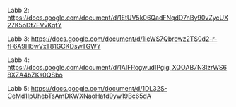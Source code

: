 Labb 2: https://docs.google.com/document/d/1EtUV5k06QadFNqdD7nBy90vZycUX27K5oDt7FVvKqfY

Labb 3: https://docs.google.com/document/d/1ieWS7Qbrowz2TS0d2-r-fF6A9H6wVxT81GCKDswTGWY

Labb 4: https://docs.google.com/document/d/1AIFRcgwudIPgig_XQOAB7N3lzrWS68XZA4bZKs0QSbo

Labb 5: https://docs.google.com/document/d/1DL32S-CeMd1IpUhebTsAmDKWXNaoHafd9yw19Bc65dA
